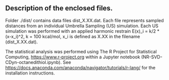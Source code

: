 Description of the enclosed files.
------------------------------
Folder ./dist/ contains data files dist_X.XX.dat. 
Each file represents sampled distances from an individual Umbrella Sampling (US) simulation.
Each US simulation was performed with an applied harmonic restrain E(x)_i = k/2 * (x-x_i)^2,
k = 100 kcal/mol, x_i is defined as X.XX in the filename (dist_X.XX.dat).

The statistical analysis was performed using The R Project for Statistical Computing, https://www.r-project.org
within a Jupyter notebook (NR-SVD-CDyn-octanedithiol.ipynb).
See https://docs.anaconda.com/anaconda/navigator/tutorials/r-lang/ for the installation instructions.

